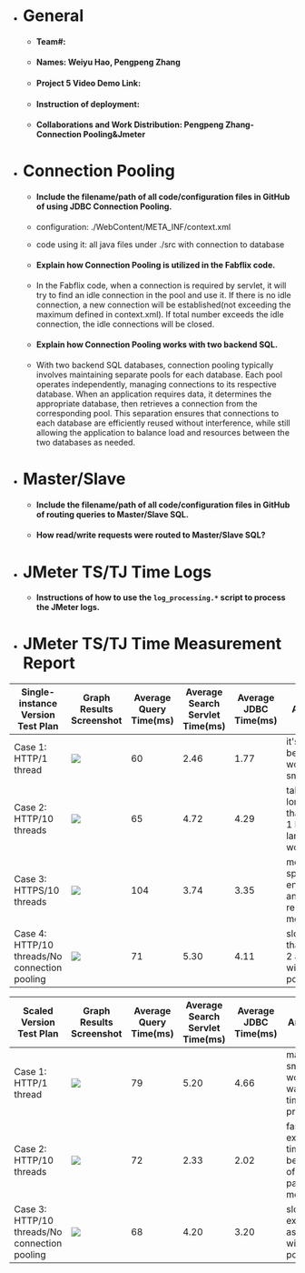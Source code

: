 - # General
    - #### Team#:

    - #### Names: Weiyu Hao, Pengpeng Zhang

    - #### Project 5 Video Demo Link:

    - #### Instruction of deployment:

    - #### Collaborations and Work Distribution: Pengpeng Zhang-Connection Pooling&Jmeter


- # Connection Pooling
    - #### Include the filename/path of all code/configuration files in GitHub of using JDBC Connection Pooling.
    - configuration: ./WebContent/META_INF/context.xml
    - code using it: all java files under ./src with connection to database

    - #### Explain how Connection Pooling is utilized in the Fabflix code.
    - In the Fabflix code, when a connection is required by servlet, it will try to find an idle connection in the pool and use it. If there is no idle connection, a new connection will be established(not exceeding the maximum defined in context.xml). If total number exceeds the idle connection, the idle connections will be closed. 

    - #### Explain how Connection Pooling works with two backend SQL.
    - With two backend SQL databases, connection pooling typically involves maintaining separate pools for each database. Each pool operates independently, managing connections to its respective database. When an application requires data, it determines the appropriate database, then retrieves a connection from the corresponding pool. This separation ensures that connections to each database are efficiently reused without interference, while still allowing the application to balance load and resources between the two databases as needed.


- # Master/Slave
    - #### Include the filename/path of all code/configuration files in GitHub of routing queries to Master/Slave SQL.

    - #### How read/write requests were routed to Master/Slave SQL?


- # JMeter TS/TJ Time Logs
    - #### Instructions of how to use the `log_processing.*` script to process the JMeter logs.


- # JMeter TS/TJ Time Measurement Report

| **Single-instance Version Test Plan**          | **Graph Results Screenshot**             | **Average Query Time(ms)** | **Average Search Servlet Time(ms)** | **Average JDBC Time(ms)** | **Analysis**                                              |
|------------------------------------------------|------------------------------------------|----------------------------|-------------------------------------|---------------------------|-----------------------------------------------------------|
| Case 1: HTTP/1 thread                          | ![](./test_cases/t1.png)                       | 60                         | 2.46                                | 1.77                      | it's fastest becuase workload is small                    |
| Case 2: HTTP/10 threads                        | ![](D:\CMS\122b\project\project1\2023-fall-cs122b-hz\test_cases\t2.png) | 65                         | 4.72                                | 4.29                      | takes longer time than case 1 because larger worklaod     |
| Case 3: HTTPS/10 threads                       | ![](D:\CMS\122b\project\project1\2023-fall-cs122b-hz\test_cases\t3.png)               | 104                        | 3.74                                | 3.35                      | more time spent on encryption and https related mechanism |
| Case 4: HTTP/10 threads/No connection pooling  | ![](D:\CMS\122b\project\project1\2023-fall-cs122b-hz\test_cases\test_case4.png)               | 71                         | 5.30                                | 4.11                      | slower than case 2 as without pooling                     |

| **Scaled Version Test Plan**                   | **Graph Results Screenshot** | **Average Query Time(ms)** | **Average Search Servlet Time(ms)** | **Average JDBC Time(ms)** | **Analysis**                                      |
|------------------------------------------------|------------------------------|----------------------------|-------------------------------------|---------------------------|---------------------------------------------------|
| Case 1: HTTP/1 thread                          | ![](D:\CMS\122b\project\project1\2023-fall-cs122b-hz\test_cases\ms1.png)   | 79                         | 5.20                                | 4.66                      | maybe small workload wasting time on proxy        |
| Case 2: HTTP/10 threads                        | ![](D:\CMS\122b\project\project1\2023-fall-cs122b-hz\test_cases\ms2.png)   | 72                         | 2.33                                | 2.02                      | faster excution time because of parallel mechines |
| Case 3: HTTP/10 threads/No connection pooling  | ![](D:\CMS\122b\project\project1\2023-fall-cs122b-hz\test_cases\ms3.png)   | 68                         | 4.20                                | 3.20                      | slower excution as without pooling                |